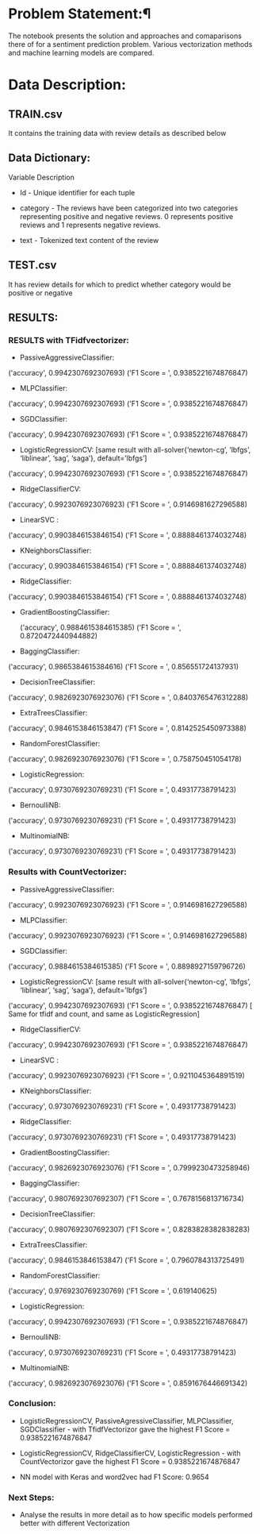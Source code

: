 # Problem Statement:¶
The notebook presents the solution and approaches and comaparisons there of for a sentiment prediction problem. Various vectorization methods and machine learning models are compared.

# Data Description:
## TRAIN.csv
It contains the training data with review details as described below

## Data Dictionary:
Variable Description

* Id - Unique identifier for each tuple

* category - The reviews have been categorized into two categories representing positive and negative reviews. 0 represents positive reviews and 1 represents negative reviews.

* text - Tokenized text content of the review

## TEST.csv
It has review details for which to predict whether category would be positive or negative

## RESULTS:

### RESULTS with TFidfvectorizer:

* PassiveAggressiveClassifier:

 ('accuracy', 0.9942307692307693)
  ('F1 Score = ', 0.9385221674876847)

* MLPClassifier:

 ('accuracy', 0.9942307692307693)
 ('F1 Score = ', 0.9385221674876847)

* SGDClassifier:

 ('accuracy', 0.9942307692307693)
 ('F1 Score = ', 0.9385221674876847)  

* LogisticRegressionCV:               [same result with all-solver{‘newton-cg’, ‘lbfgs’, ‘liblinear’, ‘sag’, ‘saga’}, default=’lbfgs’]

 ('accuracy', 0.9942307692307693)
 ('F1 Score = ', 0.9385221674876847)

* RidgeClassifierCV:

 ('accuracy', 0.9923076923076923)
 ('F1 Score = ', 0.9146981627296588)

* LinearSVC :

 ('accuracy', 0.9903846153846154)
 ('F1 Score = ', 0.8888461374032748)

* KNeighborsClassifier:

 ('accuracy', 0.9903846153846154)
 ('F1 Score = ', 0.8888461374032748)

* RidgeClassifier:

 ('accuracy', 0.9903846153846154)
 ('F1 Score = ', 0.8888461374032748)

* GradientBoostingClassifier:

  ('accuracy', 0.9884615384615385)
  ('F1 Score = ', 0.8720472440944882)

* BaggingClassifier:

 ('accuracy', 0.9865384615384616)
 ('F1 Score = ', 0.856551724137931)

* DecisionTreeClassifier:

 ('accuracy', 0.9826923076923076)
 ('F1 Score = ', 0.8403765476312288)

* ExtraTreesClassifier:

 ('accuracy', 0.9846153846153847)
 ('F1 Score = ', 0.8142525450973388)

* RandomForestClassifier:

 ('accuracy', 0.9826923076923076)
 ('F1 Score = ', 0.758750451054178)

* LogisticRegression:

 ('accuracy', 0.9730769230769231)
 ('F1 Score = ', 0.49317738791423)

* BernoulliNB:

 ('accuracy', 0.9730769230769231)
 ('F1 Score = ', 0.49317738791423)

* MultinomialNB:

 ('accuracy', 0.9730769230769231)
 ('F1 Score = ', 0.49317738791423)


### Results with CountVectorizer:

* PassiveAggressiveClassifier:

 ('accuracy', 0.9923076923076923)
 ('F1 Score = ', 0.9146981627296588)

* MLPClassifier:

 ('accuracy', 0.9923076923076923)
 ('F1 Score = ', 0.9146981627296588)

* SGDClassifier:

 ('accuracy', 0.9884615384615385)
 ('F1 Score = ', 0.8898927159796726)
 

* LogisticRegressionCV:               [same result with all-solver{‘newton-cg’, ‘lbfgs’, ‘liblinear’, ‘sag’, ‘saga’}, default=’lbfgs’]

('accuracy', 0.9942307692307693)
('F1 Score = ', 0.9385221674876847) [ Same for tfidf and count, and same as LogisticRegression]

* RidgeClassifierCV:

 ('accuracy', 0.9942307692307693)
 ('F1 Score = ', 0.9385221674876847)

* LinearSVC :

 ('accuracy', 0.9923076923076923)
 ('F1 Score = ', 0.9211045364891519)

* KNeighborsClassifier:

 ('accuracy', 0.9730769230769231)
 ('F1 Score = ', 0.49317738791423)

* RidgeClassifier:

 ('accuracy', 0.9730769230769231)
 ('F1 Score = ', 0.49317738791423)

* GradientBoostingClassifier:

 ('accuracy', 0.9826923076923076)
 ('F1 Score = ', 0.7999230473258946)

* BaggingClassifier:

 ('accuracy', 0.9807692307692307)
 ('F1 Score = ', 0.7678156813716734)

* DecisionTreeClassifier:

('accuracy', 0.9807692307692307)
('F1 Score = ', 0.8283828382838283)

* ExtraTreesClassifier:

 ('accuracy', 0.9846153846153847)
 ('F1 Score = ', 0.7960784313725491)

* RandomForestClassifier:

 ('accuracy', 0.9769230769230769)
 ('F1 Score = ', 0.619140625)

* LogisticRegression:                     

 ('accuracy', 0.9942307692307693)
 ('F1 Score = ', 0.9385221674876847)

* BernoulliNB:

 ('accuracy', 0.9730769230769231)
 ('F1 Score = ', 0.49317738791423)

* MultinomialNB:

 ('accuracy', 0.9826923076923076)
 ('F1 Score = ', 0.8591676446691342)    

### Conclusion:
* LogisticRegressionCV, PassiveAgressiveClassifier, MLPClassifier, SGDClassifier - with TfidfVectorizor gave the highest F1 Score = 0.9385221674876847

* LogisticRegressionCV, RidgeClassifierCV, LogisticRegression - with CountVectorizor gave the highest  F1 Score = 0.9385221674876847

* NN model with Keras and word2vec had F1 Score: 0.9654


### Next Steps:
* Analyse the results in more detail as to how specific models performed better with different Vectorization

